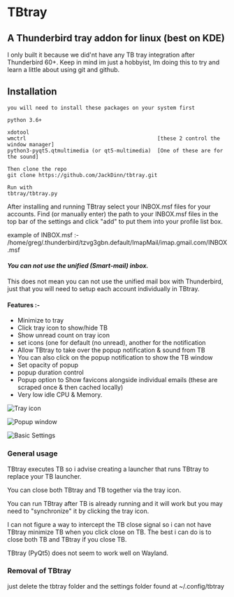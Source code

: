 # TBtray #

## A Thunderbird tray addon for linux (best on KDE) ##

I only built it because we did'nt have any TB tray integration after Thunderbird 60+.
Keep in mind im just a hobbyist, Im doing this to try and learn a little about using git and github.


## Installation ##

    you will need to install these packages on your system first
    
    python 3.6+

    xdotool
    wmctrl                                          [these 2 control the window manager]
    python3-pyqt5.qtmultimedia (or qt5-multimedia)  [One of these are for the sound]
    
    Then clone the repo 
    git clone https://github.com/JackDinn/tbtray.git
    
    Run with
    tbtray/tbtray.py



After installing and running TBtray select your INBOX.msf files for your accounts. 
Find (or manually enter) the path to your INBOX.msf files in the top bar of the settings and click "add" to put them
into your profile list box.

example of INBOX.msf :-
/home/greg/.thunderbird/tzvg3gbn.default/ImapMail/imap.gmail.com/INBOX.msf


#### **_You can not use the unified (Smart-mail) inbox._** ####
This does not mean you can not use the unified mail box with Thunderbird, just that you will need to setup each account individually in TBtray.


#### Features :- ####

* Minimize to tray
* Click tray icon to show/hide TB
* Show unread count on tray icon
* set icons (one for default (no unread), another for the notification
* Allow TBtray to take over the popup notification & sound from TB
* You can also click on the popup notification to show the TB window
* Set opacity of popup
* popup duration control
* Popup option to Show favicons alongside individual emails (these are scraped once & then cached locally)
* Very low idle CPU & Memory.



![Tray icon](https://i.imgur.com/Kocpyo8.png)

![Popup window](https://i.imgur.com/0AnneUK.png)

![Basic Settings](https://i.imgur.com/FLMLKWw.png)


### General usage ###
TBtray executes TB so i advise creating a launcher that runs TBtray to replace your TB launcher.

You can close both TBtray and TB together via the tray icon.

You can run TBtray after TB is already running and it will work but you may need to "synchronize" it by clicking the tray icon.

I can not figure a way to intercept the TB close signal so i can not have TBtray minimize TB when you click close on TB. The best i can do is to close both TB and TBtray if you close TB.

TBtray (PyQt5) does not seem to work well on Wayland.


### Removal of TBtray ###
just delete the tbtray folder and the settings folder found at ~/.config/tbtray
